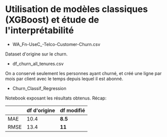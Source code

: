 # Utilisation de modèles classiques (XGBoost) et étude de l'interprétabilité

- WA_Fn-UseC\_-Telco-Customer-Churn.csv

Dataset d'origine sur le churn.

- df_churn_all_tenures.csv

On a conservé seulement les personnes ayant churné, et créé une ligne par mois par client avec le temps depuis lequel il est abonné.

- Churn_Classif_Regression

Notebook exposant les résultats obtenus.
Récap:

|      | df d'origine | df modifié |
| ---- | ------------ | ---------- |
| MAE  | 10.4         | **8.5**    |
| RMSE | 13.4         | **11**     |

